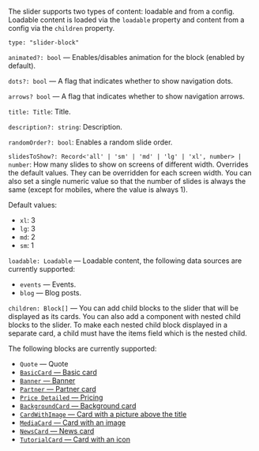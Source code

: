 The slider supports two types of content: loadable and from a config. Loadable content is loaded via the `loadable` property and content from a config via the `children` property.

`type: "slider-block"`

`animated?: bool` — Enables/disables animation for the block (enabled by default).

`dots?: bool` — A flag that indicates whether to show navigation dots.

`arrows? bool` — A flag that indicates whether to show navigation arrows.

`title: Title`: Title.

`description?: string`: Description.

`randomOrder?: bool`: Enables a random slide order.

`slidesToShow?: Record<'all' | 'sm' | 'md' | 'lg' | 'xl', number> | number`: How many slides to show on screens of different width. Overrides the default values. They can be overridden for each screen width. You can also set a single numeric value so that the number of slides is always the same (except for mobiles, where the value is always 1).

Default values:

- `xl`: 3
- `lg`: 3
- `md`: 2
- `sm`: 1

`loadable: Loadable` — Loadable content, the following data sources are currently supported:

- `events` — Events.
- `blog` — Blog posts.

`children: Block[]` — You can add child blocks to the slider that will be displayed as its cards. You can also add a component with nested child blocks to the slider. To make each nested child block displayed in a separate card, a child must have the items field which is the nested child.

The following blocks are currently supported:

- `Quote` — Quote
- [`BasicCard` — Basic card](?path=/story/components-cards-basiccard--default&viewMode=docs)
- [`Banner` — Banner](?path=/story/блоки-banner--default&viewMode=docs)
- [`Partner` — Partner card](?path=/story/components-cards-partner--default&viewMode=docs)
- [`Price Detailed` — Pricing](?path=/story/components-cards-pricedetailed--marked-list&viewMode=docs)
- [`BackgroundCard` — Background card](?path=/story/components-cards-backgroundcard--default&viewMode=docs)
- [`CardWithImage` — Card with a picture above the title](?path=/story/components-cards-cardwithimage--default&viewMode=docs)
- [`MediaCard` — Card with an image](?path=/story/блоки-media--default&viewMode=docs)
- [`NewsCard` — News card](?path=/story/components-cards-newscard--default&viewMode=docs)
- [`TutorialCard` — Card with an icon](?path=/story/components-cards-tutorialcard--default&viewMode=docs)
